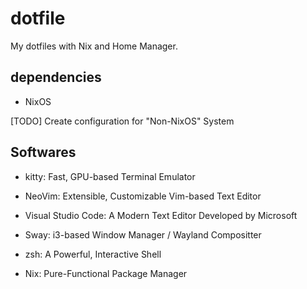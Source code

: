 # dotfile

My dotfiles with Nix and Home Manager.

## dependencies

- NixOS

[TODO] Create configuration for "Non-NixOS" System

## Softwares

- kitty: Fast, GPU-based Terminal Emulator
- NeoVim: Extensible, Customizable Vim-based Text Editor
- Visual Studio Code: A Modern Text Editor Developed by Microsoft
- Sway: i3-based Window Manager / Wayland Compositter
- zsh: A Powerful, Interactive Shell

- Nix: Pure-Functional Package Manager

